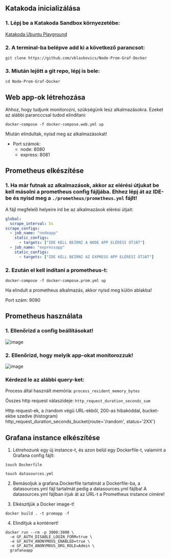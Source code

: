## Katakoda inicializálása

### 1. Lépj be a Katakoda Sandbox környezetébe:

[Katakoda Ubuntu Playground](https://www.katacoda.com/courses/ubuntu/playground)

### 2. A terminal-ba belépve add ki a következő parancsot:

```
git clone https://github.com/vblaskovics/Node-Prom-Graf-Docker
```

### 3. Miután lejött a git repo, lépj is bele:

```
cd Node-Prom-Graf-Docker
```

## Web app-ok létrehozása

Ahhoz, hogy tudjunk monitorozni, szükségünk lesz alkalmazásokra. Ezeket az alábbi parancccsal tudod elindítani:

```
docker-compose -f docker-compose.web.yml up
```

Miután elindultak, nyisd meg az alkalmazásokat!

- Port számok:
  - node: 8080
  - express: 8081

## Prometheus elkészítése

### 1. Ha már futnak az alkalmazások, akkor az elérési útjukat be kell másolni a prometheus config fájljába. Ehhez lépj át az IDE-be és nyisd meg a `./prometheus/prometheus.yml` fájlt!

A fájl megfelelő helyeire írd be az alkalmazások elérési útjait:
```yml
global:
  scrape_interval: 5s
scrape_configs:
  - job_name: "nodeapp"
    static_configs:
      - targets: ["IDE KELL BEÍRNI A NODE APP ELÉRÉSI ÚTJÁT"]
  - job_name: "expressapp"
    static_configs:
      - targets: ["IDE KELL BEÍRNI AZ EXPRESS APP ELÉRÉSI ÚTJÁT"]
```

### 2. Ezután el kell indítani a prometheus-t:
```
docker-compose -f docker-compose.prom.yml up
```
Ha elindult a prometheus alkalmazás, akkor nyisd meg külön ablakba!

Port szám: 9090

## Prometheus használata 

### 1. Ellenőrizd a config beállításokat!
![image](https://user-images.githubusercontent.com/1146283/142297582-13098e64-f191-416a-a8af-20c8b1ac5531.png)

### 2. Ellenőrizd, hogy melyik app-okat monitorozzuk!
![image](https://user-images.githubusercontent.com/1146283/142297654-6c460a17-d46f-49f6-9da2-88fab196bb77.png)

### Kérdezd le az alábbi query-ket:

Process által használt memória:
`process_resident_memory_bytes`

Összes http request válaszideje:
`http_request_duration_seconds_sum`

Http request-ek, a /random végű URL-ekből, 200-as hibakóddal, bucket-ekbe szedve (histogram)  
http_request_duration_seconds_bucket{route='/random', status='2XX'}




## Grafana instance elkészítése

1. Létrehozunk egy új instance-t, és azon belül egy Dockerfile-t, valamint a Grafana config fájlt:

```
touch Dockerfile
```

```
touch datasources.yml
```

2. Bemásoljuk a grafana.Dockerfile tartalmát a Dockerfile-ba, a datasources.yml fájl tartalmát pedig a datasources.yml fájlba! A datasources.yml fájlban írjuk át az URL-t a Prometheus instance címére!

3. Elkészítjük a Docker image-t!

```
docker build . -t promapp -f 
```

4. Elindítjuk a konténert!

```
docker run --rm -p 3000:3000 \
  -e GF_AUTH_DISABLE_LOGIN_FORM=true \
  -e GF_AUTH_ANONYMOUS_ENABLED=true \
  -e GF_AUTH_ANONYMOUS_ORG_ROLE=Admin \
  grafanaapp
```

